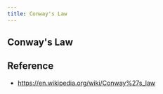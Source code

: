 ```yaml
---
title: Conway's Law
---
```


## Conway's Law


## Reference
- https://en.wikipedia.org/wiki/Conway%27s_law

